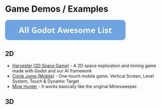 # Game Demos / Examples

[![Godot Awesome List](icons/button.png)](https://github.com/hto/awesome-godot)

## 2D
- [Harvester (2D Space Game)](https://github.com/GDQuest/godot-2d-space-game) - A 2D space exploration and mining game made with Godot and our AI framework
- [Circle Jump (Mobile)](https://github.com/kidscancode/circle_jump) - One-touch mobile game. Vertical Screen, Level System, Touch & Dynamic Target
- [Mine Hunter](https://github.com/genete/Minehunter) - It works basically like the original Minesweeper.

## 3D